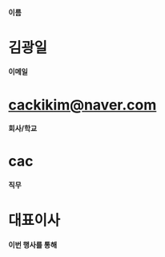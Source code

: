 #### 이름	
#	김광일
	
#### 이메일	
# 	cackikim@naver.com
	
#### 회사/학교	
# 	cac
	
#### 직무	
#	대표이사
	
#### 이번 행사를 통해 	
